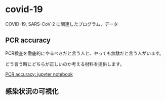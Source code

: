 # covid-19

COVID-19, SARS-CoV-2 に関連したプログラム、データ

## PCR accuracy

PCR検査を徹底的にやるべきだと言う人と、やっても無駄だと言う人がいます。

どう言う時にどちらが正しいのか考える材料を提供します。

[PCR accuracy: jupyter notebook](https://github.com/survivor7777777/covid-19/blob/master/PCR%20accuracy.ipynb)

## 感染状況の可視化


